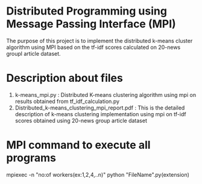 # Distributed Programming using Message Passing Interface (MPI)

The purpose of this project is to implement the distributed k-means cluster algorithm using MPI based on the tf-idf scores calculated on 20-news groupl article dataset. 

# Description about files
  1. k-means_mpi.py : Distributed K-means clustering algorithm using mpi on results obtained from tf_idf_calculation.py
  2. Distributed_k-means_clustering_mpi_report.pdf : This is the detailed description of k-means clustering implementation using mpi on tf-idf scores obtained using 20-news group article dataset
 
# MPI command to execute all programs

mpiexec -n "no:of workers(ex:1,2,4,..n)" python "FileName".py(extension)

